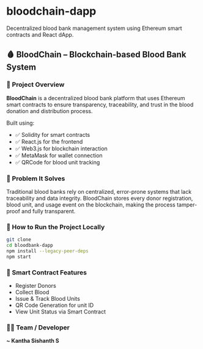 # bloodchain-dapp

Decentralized blood bank management system using Ethereum smart contracts and React dApp.

## 🩸 BloodChain – Blockchain-based Blood Bank System

### 🚀 Project Overview

**BloodChain** is a decentralized blood bank platform that uses Ethereum smart contracts to ensure transparency, traceability, and trust in the blood donation and distribution process.

Built using:

* ✅ Solidity for smart contracts
* ✅ React.js for the frontend
* ✅ Web3.js for blockchain interaction
* ✅ MetaMask for wallet connection
* ✅ QRCode for blood unit tracking


### 🎯 Problem It Solves

Traditional blood banks rely on centralized, error-prone systems that lack traceability and data integrity. BloodChain stores every donor registration, blood unit, and usage event on the blockchain, making the process tamper-proof and fully transparent.

### 🔧 How to Run the Project Locally

```bash
git clone
cd bloodbank-dapp
npm install --legacy-peer-deps
npm start
```

### 📌 Smart Contract Features

* Register Donors
* Collect Blood
* Issue & Track Blood Units
* QR Code Generation for unit ID
* View Unit Status via Smart Contract


### 🙋‍♂️ Team / Developer

**~ Kantha Sishanth S**
